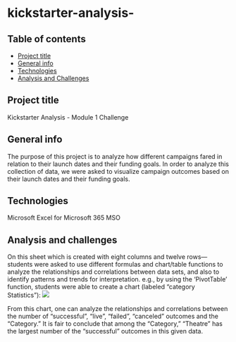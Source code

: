 # kickstarter-analysis-

## Table of contents
* [Project title](#project-title)
* [General info](#general-info)
* [Technologies](#technologies)
* [Analysis and Challenges](#analysis-and-challenges)



## Project title
Kickstarter Analysis - Module 1 Challenge

## General info
The purpose of this project is to analyze how different campaigns fared in relation to their launch dates and their funding goals. In order to analyze this collection of data, we were asked to visualize campaign outcomes based on their launch dates and their funding goals. 

## Technologies
Microsoft Excel for Microsoft 365 MSO

## Analysis and challenges
On this sheet which is created with eight columns and twelve rows—students were asked to use different formulas and chart/table functions to analyze the relationships and correlations between data sets, and also to identify patterns and trends for interpretation. e.g., by using the ‘PivotTable’ function, students were able to create a chart (labeled “category Statistics”):
 ![](resources/Category_Statistics.png)

From this chart, one can analyze the relationships and correlations between the number of “successful”, “live”, “failed”, “canceled” outcomes and the “Category.” It is fair to conclude that among the “Category,” “Theatre” has the largest number of the “successful” outcomes in this given data. 




